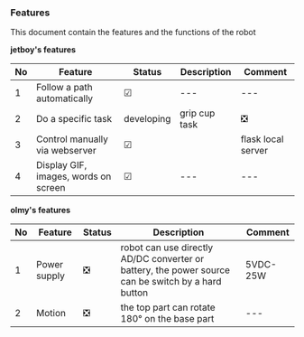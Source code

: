 ### Features

This document contain the features and the functions of the robot

**jetboy's features**

|No|Feature|Status|Description|Comment|
|---|---|---|---|---|
|1|Follow a path automatically|☑|---|---|
|2|Do a specific task|developing|grip cup task|❎|---|---|
|3|Control manually via webserver|☑||flask local server|---|
|4|Display GIF, images, words on screen|☑|---|---|

**olmy's features**

|No|Feature|Status|Description|Comment|
|---|---|---|---|---|
|1|Power supply|❎|robot can use directly AD/DC converter or battery, the power source can be switch  by a hard button|5VDC-25W|
|2|Motion|❎|the top part can rotate 180° on the base part|---|
